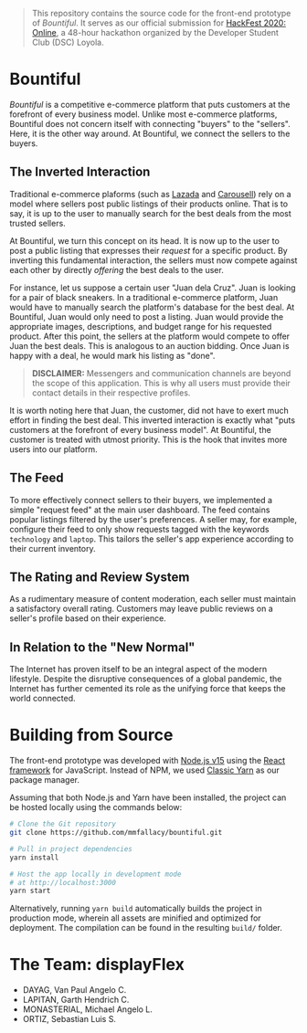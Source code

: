 > This repository contains the source code for the front-end prototype of _Bountiful_. It serves as our official submission for [HackFest 2020: Online](https://hackfest.dscadmu.org), a 48-hour hackathon organized by the Developer Student Club (DSC) Loyola.

# Bountiful
_Bountiful_ is a competitive e-commerce platform that puts customers at the forefront of every business model. Unlike most e-commerce platforms, Bountiful does not concern itself with connecting "buyers" to the "sellers". Here, it is the other way around. At Bountiful, we connect the sellers to the buyers.

## The Inverted Interaction
Traditional e-commerce plaforms (such as [Lazada](https://www.lazada.com.ph) and [Carousell](https://www.carousell.ph)) rely on a model where sellers post public listings of their products online. That is to say, it is up to the user to manually search for the best deals from the most trusted sellers.

At Bountiful, we turn this concept on its head. It is now up to the user to post a public listing that expresses their _request_ for a specific product. By inverting this fundamental interaction, the sellers must now compete against each other by directly _offering_ the best deals to the user.

For instance, let us suppose a certain user "Juan dela Cruz". Juan is looking for a pair of black sneakers. In a traditional e-commerce platform, Juan would have to manually search the platform's database for the best deal. At Bountiful, Juan would only need to post a listing. Juan would provide the appropriate images, descriptions, and budget range for his requested product. After this point, the sellers at the platform would compete to offer Juan the best deals. This is analogous to an auction bidding. Once Juan is happy with a deal, he would mark his listing as "done".

> **DISCLAIMER:** Messengers and communication channels are beyond the scope of this application. This is why all users must provide their contact details in their respective profiles.

It is worth noting here that Juan, the customer, did not have to exert much effort in finding the best deal. This inverted interaction is exactly what "puts customers at the forefront of every business model". At Bountiful, the customer is treated with utmost priority. This is the hook that invites more users into our platform.

## The Feed
To more effectively connect sellers to their buyers, we implemented a simple "request feed" at the main user dashboard. The feed contains popular listings filtered by the user's preferences. A seller may, for example, configure their feed to only show requests tagged with the keywords `technology` and `laptop`. This tailors the seller's app experience according to their current inventory.

## The Rating and Review System
As a rudimentary measure of content moderation, each seller must maintain a satisfactory overall rating. Customers may leave public reviews on a seller's profile based on their experience.

## In Relation to the "New Normal"
The Internet has proven itself to be an integral aspect of the modern lifestyle. Despite the disruptive consequences of a global pandemic, the Internet has further cemented its role as the unifying force that keeps the world connected.

# Building from Source
The front-end prototype was developed with [Node.js v15](https://nodejs.org/en/blog/release/v15.3.0/) using the [React framework](https://reactjs.org) for JavaScript. Instead of NPM, we used [Classic Yarn](https://classic.yarnpkg.com/lang/en/) as our package manager.

Assuming that both Node.js and Yarn have been installed, the project can be hosted locally using the commands below:
```bash
# Clone the Git repository
git clone https://github.com/mmfallacy/bountiful.git

# Pull in project dependencies
yarn install

# Host the app locally in development mode
# at http://localhost:3000
yarn start
```

Alternatively, running `yarn build` automatically builds the project in production mode, wherein all assets are minified and optimized for deployment. The compilation can be found in the resulting `build/` folder.

# The Team: displayFlex
* DAYAG, Van Paul Angelo C.
* LAPITAN, Garth Hendrich C.
* MONASTERIAL, Michael Angelo L.
* ORTIZ, Sebastian Luis S.
